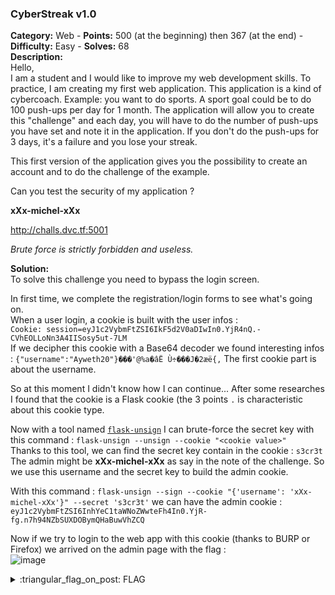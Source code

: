### CyberStreak v1.0
**Category:** Web - **Points:** 500 (at the beginning) then 367 (at the end) - **Difficulty:** Easy - **Solves:** 68  
**Description:**  
Hello,  
I am a student and I would like to improve my web development skills. To practice, I am creating my first web application. This application is a kind of cybercoach. Example: you want to do sports. A sport goal could be to do 100 push-ups per day for 1 month. The application will allow you to create this "challenge" and each day, you will have to do the number of push-ups you have set and note it in the application. If you don't do the push-ups for 3 days, it's a failure and you lose your streak.  

This first version of the application gives you the possibility to create an account and to do the challenge of the example.  

Can you test the security of my application ?  

**xXx-michel-xXx**  

http://challs.dvc.tf:5001

*Brute force is strictly forbidden and useless.*    

**Solution:**  
To solve this challenge you need to bypass the login screen.  

In first time, we complete the registration/login forms to see what's going on.  
When a user login, a cookie is built with the user infos :  
`Cookie: session=eyJ1c2VybmFtZSI6IkF5d2V0aDIwIn0.YjR4nQ.-CVhEOLLoNn3A4IISosy5ut-7LM`  
If we decipher this cookie with a Base64 decoder we found interesting infos : `{"username":"Ayweth20"}���'@%a�âË Ù÷���J�2æë{,` The first cookie part is about the username.  

So at this moment I didn't know how I can continue... After some researches I found that the cookie is a Flask cookie (the 3 points `.` is characteristic about this cookie type.  

Now with a tool named [`flask-unsign`](https://pypi.org/project/flask-unsign/) I can brute-force the secret key with this command : `flask-unsign --unsign --cookie "<cookie value>"`  
Thanks to this tool, we can find the secret key contain in the cookie : `s3cr3t`  
The admin might be **xXx-michel-xXx**  as say in the note of the challenge. So we use this username and the secret key to build the admin cookie.  

With this command : `flask-unsign --sign --cookie "{'username': 'xXx-michel-xXx'}" --secret 's3cr3t'` we can have the admin cookie : `eyJ1c2VybmFtZSI6InhYeC1taWNoZWwteFh4In0.YjR-fg.n7h94NZbSUXDOBymQHaBuwVhZCQ`  

Now if we try to login to the web app with this cookie (thanks to BURP or Firefox) we arrived on the admin page with the flag :  
![image](https://user-images.githubusercontent.com/91023285/159005412-eca3c636-0950-4996-90bd-fe6c6254c232.png)


<details>
  <summary>:triangular_flag_on_post: FLAG</summary>

  ```
  dvCTF{80b8d1A92G6a13a98Dc7b546a7a7Y35}
  ```
</details>

